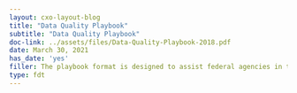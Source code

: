 ```yaml
---
layout: cxo-layout-blog
title: "Data Quality Playbook"
subtitle: "Data Quality Playbook"
doc-link: ../assets/files/Data-Quality-Playbook-2018.pdf
date: March 30, 2021
has_date: 'yes'
filler: The playbook format is designed to assist federal agencies in the development of Data Quality Plans in support of the DATA Act implementation.
type: fdt
---
```


